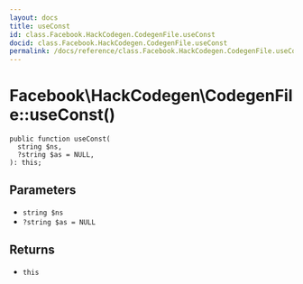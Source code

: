 ```yaml
---
layout: docs
title: useConst
id: class.Facebook.HackCodegen.CodegenFile.useConst
docid: class.Facebook.HackCodegen.CodegenFile.useConst
permalink: /docs/reference/class.Facebook.HackCodegen.CodegenFile.useConst/
---
```

# Facebook\\HackCodegen\\CodegenFile::useConst()




``` Hack
public function useConst(
  string $ns,
  ?string $as = NULL,
): this;
```




## Parameters




+ ` string $ns `
+ ` ?string $as = NULL `




## Returns




* ` this `